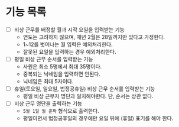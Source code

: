 # 기능 목록

- [ ] 비상 근무를 배정할 월과 시작 요일을 입력받는 기능
  - 연도는 고려하지 않으며, 매년 2월은 28일까지만 있다고 가정한다.
  - 1~12를 벗어나는 월 입력은 예외처리한다.
  - 잘못된 요일을 입력하는 경우 예외처리한다.
- [ ] 평일 비상 근무 순서를 입력받는 기능
  - 사원은 최소 5명에서 최대 35명이다.
  - 중복되는 닉네임을 입력하면 안된다.
  - 닉네임은 최대 5자이다.
- [ ] 휴일(토요일, 일요일, 법정공휴일) 비상 근무 순서를 입력받는 기능
  - 평일 비상 근무자 명단과 일치해야한다. 단, 순서는 상관 없다.
- [ ] 비상 근무 명단을 출력하는 기능
  - `5월 1일 월 준팍` 형식으로 출력한다. 
  - 평일이면서 법정공휴일의 경우에만 요일 뒤에 (휴일) 표기를 해야 한다.